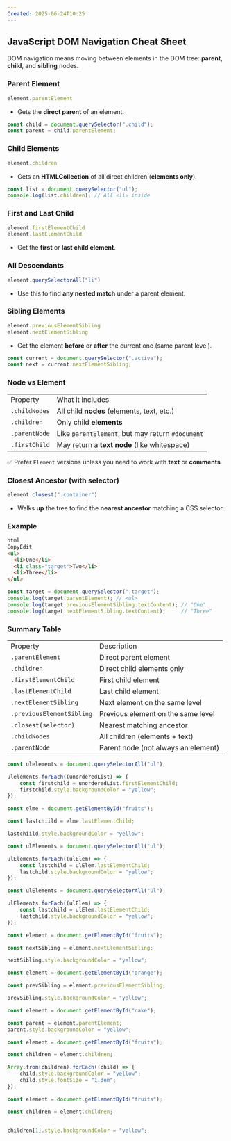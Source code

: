 ```yaml
---
Created: 2025-06-24T10:25
---
```

## JavaScript DOM Navigation Cheat Sheet

DOM navigation means moving between elements in the DOM tree: **parent**, **child**, and **sibling** nodes.

  

### **Parent Element**

```JavaScript
element.parentElement
```

- Gets the **direct parent** of an element.

```JavaScript
const child = document.querySelector(".child");
const parent = child.parentElement;
```

  

### **Child Elements**

```JavaScript
element.children
```

- Gets an **HTMLCollection** of all direct children (**elements only**).

```JavaScript
const list = document.querySelector("ul");
console.log(list.children); // All <li> inside
```

  

### **First and Last Child**

```JavaScript
element.firstElementChild
element.lastElementChild
```

- Get the **first** or **last child element**.

  

### **All Descendants**

```JavaScript
element.querySelectorAll("li")
```

- Use this to find **any nested match** under a parent element.

  

### **Sibling Elements**

```JavaScript
element.previousElementSibling
element.nextElementSibling
```

- Get the element **before** or **after** the current one (same parent level).

```JavaScript
const current = document.querySelector(".active");
const next = current.nextElementSibling;
```

  

### **Node vs Element**

|   |   |
|---|---|
|Property|What it includes|
|`.childNodes`|All child **nodes** (elements, text, etc.)|
|`.children`|Only child **elements**|
|`.parentNode`|Like `parentElement`, but may return `#document`|
|`.firstChild`|May return a **text node** (like whitespace)|

✅ Prefer `Element` versions unless you need to work with **text** or **comments**.

  

### **Closest Ancestor (with selector)**

```JavaScript
element.closest(".container")
```

- Walks **up** the tree to find the **nearest ancestor** matching a CSS selector.

  

### **Example**

```HTML
html
CopyEdit
<ul>
  <li>One</li>
  <li class="target">Two</li>
  <li>Three</li>
</ul>

```

```JavaScript
const target = document.querySelector(".target");
console.log(target.parentElement); // <ul>
console.log(target.previousElementSibling.textContent); // "One"
console.log(target.nextElementSibling.textContent);     // "Three"
```

  

### Summary Table

|   |   |
|---|---|
|Property|Description|
|`.parentElement`|Direct parent element|
|`.children`|Direct child elements only|
|`.firstElementChild`|First child element|
|`.lastElementChild`|Last child element|
|`.nextElementSibling`|Next element on the same level|
|`.previousElementSibling`|Previous element on the same level|
|`.closest(selector)`|Nearest matching ancestor|
|`.childNodes`|All children (elements + text)|
|`.parentNode`|Parent node (not always an element)|

  

```JavaScript
const ulelements = document.querySelectorAll("ul");

ulelements.forEach((unorderedList) => {
    const firstchild = unorderedList.firstElementChild;
    firstchild.style.backgroundColor = "yellow";
});
```

  

  

```JavaScript
const elme = document.getElementById("fruits");

const lastchiild = elme.lastElementChild;

lastchiild.style.backgroundColor = "yellow";
```

  

```JavaScript
const ulElements = document.querySelectorAll("ul");

ulElements.forEach((ulElem) => {
    const lastchild = ulElem.lastElementChild;
    lastchild.style.backgroundColor = "yellow";
});
```

  

```JavaScript
const ulElements = document.querySelectorAll("ul");

ulElements.forEach((ulElem) => {
    const lastchild = ulElem.lastElementChild;
    lastchild.style.backgroundColor = "yellow";
});

```

```JavaScript
const element = document.getElementById("fruits");

const nextSibling = element.nextElementSibling;

nextSibling.style.backgroundColor = "yellow";
```

  

```JavaScript
const element = document.getElementById("orange");

const prevSibling = element.previousElementSibling;

prevSibling.style.backgroundColor = "yellow";
```

  

```JavaScript
const element = document.getElementById("cake");

const parent = element.parentElement;
parent.style.backgroundColor = "yellow";
```

  

```JavaScript
const element = document.getElementById("fruits");

const children = element.children;

Array.from(children).forEach((child) => {
    child.style.backgroundColor = "yellow";
    child.style.fontSize = "1.3em";
});
```

```JavaScript
const element = document.getElementById("fruits");

const children = element.children;


children[1].style.backgroundColor = "yellow";
```